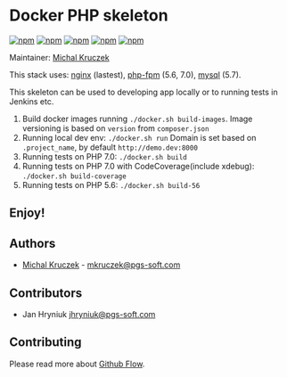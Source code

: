 # Docker PHP skeleton

[![npm](https://img.shields.io/badge/nginx-1.10-brightgreen.svg)]()
[![npm](https://img.shields.io/badge/node-4.2-brightgreen.svg)]()
[![npm](https://img.shields.io/badge/php-5.6-brightgreen.svg)]()
[![npm](https://img.shields.io/badge/php-7.0-brightgreen.svg)]()
[![npm](https://img.shields.io/badge/mysql-5.7-brightgreen.svg)]()

Maintainer: [Michal Kruczek](https://github.com/partikus)

This stack uses: [nginx](https://hub.docker.com/_/nginx/) (lastest), [php-fpm](https://hub.docker.com/_/php/) (5.6, 7.0), [mysql](https://hub.docker.com/_/mysql/) (5.7).

This skeleton can be used to developing app locally or to running tests in Jenkins etc.

1. Build docker images running ``./docker.sh build-images``. Image versioning is based on `version` from `composer.json`
2. Running local dev env: ``./docker.sh run`` Domain is set based on ``.project_name``, by default ``http://demo.dev:8000``
3. Running tests on PHP 7.0: ``./docker.sh build``
4. Running tests on PHP 7.0 with CodeCoverage(include xdebug): ``./docker.sh build-coverage``
5. Running tests on PHP 5.6: ``./docker.sh build-56``

## Enjoy!

Authors
-------
 - [Michal Kruczek](https://github.com/partikus/) - <mkruczek@pgs-soft.com>

Contributors
------------
 - Jan Hryniuk <jhryniuk@pgs-soft.com>

Contributing
------------
Please read more about [Github Flow](https://guides.github.com/introduction/flow/).
